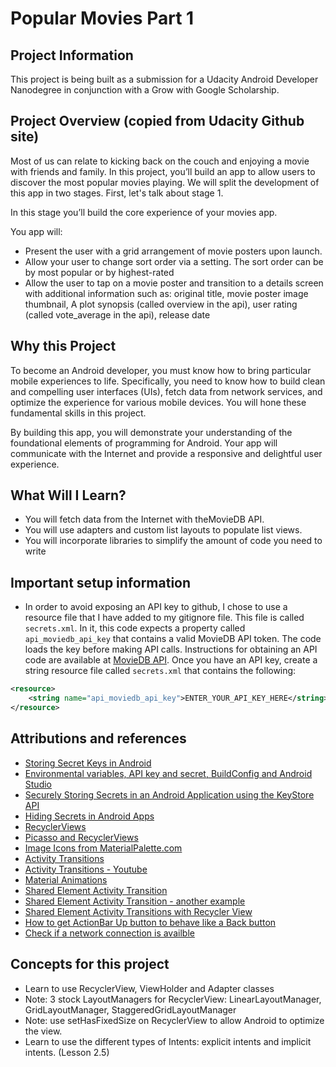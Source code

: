 # Popular Movies Part 1

## Project Information

This project is being built as a submission for a Udacity Android Developer Nanodegree in conjunction with a Grow with Google Scholarship.

## Project Overview (copied from Udacity Github site)

Most of us can relate to kicking back on the couch and enjoying a movie with friends and family. In this project, you’ll build an app to allow users to discover the most popular movies playing. We will split the development of this app in two stages. First, let's talk about stage 1.

In this stage you’ll build the core experience of your movies app.

You app will:

- Present the user with a grid arrangement of movie posters upon launch.
- Allow your user to change sort order via a setting.  The sort order can be by most popular or by highest-rated
- Allow the user to tap on a movie poster and transition to a details screen with additional information such as: original title, movie poster image thumbnail, A plot synopsis (called overview in the api), user rating (called vote_average in the api), release date

## Why this Project

To become an Android developer, you must know how to bring particular mobile experiences to life. Specifically, you need to know how to build clean and compelling user interfaces (UIs), fetch data from network services, and optimize the experience for various mobile devices. You will hone these fundamental skills in this project.

By building this app, you will demonstrate your understanding of the foundational elements of programming for Android. Your app will communicate with the Internet and provide a responsive and delightful user experience.

## What Will I Learn?

- You will fetch data from the Internet with theMovieDB API.
- You will use adapters and custom list layouts to populate list views.
- You will incorporate libraries to simplify the amount of code you need to write

## Important setup information
- In order to avoid exposing an API key to github, I chose to use a resource file that I have added to my gitignore file.  This file is called `secrets.xml`.  In it, this code expects a property called `api_moviedb_api_key` that contains a valid MovieDB API token.  The code loads the key before making API calls.  Instructions for obtaining an API code are available at [MovieDB API](https://www.themoviedb.org/faq/api).  Once you have an API key, create a string resource file called `secrets.xml` that contains the following:

```xml
<resource>
    <string name="api_moviedb_api_key">ENTER_YOUR_API_KEY_HERE</string>
</resource>
```

## Attributions and references

- [Storing Secret Keys in Android](https://github.com/codepath/android_guides/wiki/Storing-Secret-Keys-in-Android)
- [Environmental variables, API key and secret, BuildConfig and Android Studio](http://www.rainbowbreeze.it/environmental-variables-api-key-and-secret-buildconfig-and-android-studio/)
- [Securely Storing Secrets in an Android Application using the KeyStore API](https://medium.com/@ericfu/securely-storing-secrets-in-an-android-application-501f030ae5a3)
- [Hiding Secrets in Android Apps](https://rammic.github.io/2015/07/28/hiding-secrets-in-android-apps/)
- [RecyclerViews](https://developer.android.com/guide/topics/ui/layout/recyclerview)
- [Picasso and RecyclerViews](https://github.com/codepath/android_guides/wiki/Displaying-Images-with-the-Picasso-Library)
- [Image Icons from MaterialPalette.com](https://www.materialpalette.com/icons)
- [Activity Transitions](https://developer.android.com/training/transitions/start-activity)
- [Activity Transitions - Youtube](https://www.youtube.com/watch?v=RhiPJByIMrM)
- [Material Animations](https://github.com/lgvalle/Material-Animations)
- [Shared Element Activity Transition](https://github.com/codepath/android_guides/wiki/Shared-Element-Activity-Transition)
- [Shared Element Activity Transition - another example](http://mikescamell.com/shared-element-transitions-part-1/)
- [Shared Element Activity Transitions with Recycler View](http://mikescamell.com/shared-element-transitions-part-4-recyclerview/)
- [How to get ActionBar Up button to behave like a Back button](https://developer.android.com/training/implementing-navigation/ancestral)
- [Check if a network connection is availble](https://stackoverflow.com/questions/1560788/how-to-check-internet-access-on-android-inetaddress-never-times-out)


## Concepts for this project

- Learn to use RecyclerView, ViewHolder and Adapter classes
- Note: 3 stock LayoutManagers for RecyclerView: LinearLayoutManager, GridLayoutManager, StaggeredGridLayoutManager
- Note: use setHasFixedSize on RecyclerView to allow Android to optimize the view.
- Learn to use the different types of Intents: explicit intents and implicit intents. (Lesson 2.5)